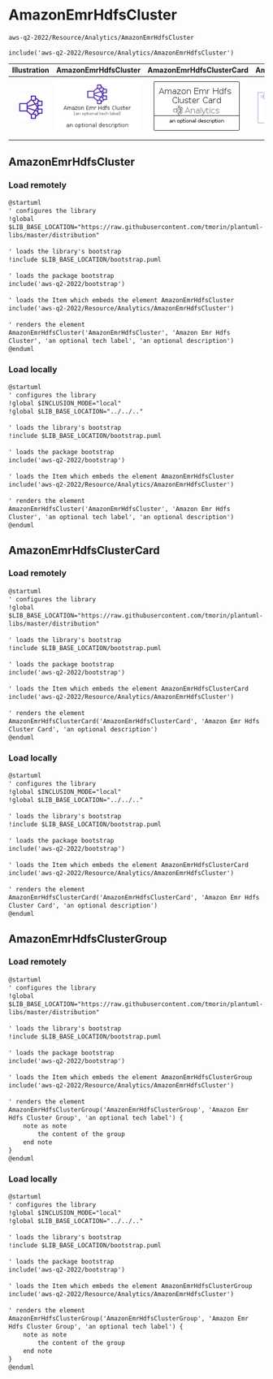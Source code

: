 # AmazonEmrHdfsCluster


```text
aws-q2-2022/Resource/Analytics/AmazonEmrHdfsCluster
```

```text
include('aws-q2-2022/Resource/Analytics/AmazonEmrHdfsCluster')
```



| Illustration | AmazonEmrHdfsCluster | AmazonEmrHdfsClusterCard | AmazonEmrHdfsClusterGroup |
| :---: | :---: | :---: | :---: |
| ![illustration for Illustration](../../../aws-q2-2022/Resource/Analytics/AmazonEmrHdfsCluster.png) | ![illustration for AmazonEmrHdfsCluster](../../../aws-q2-2022/Resource/Analytics/AmazonEmrHdfsCluster.Local.png) | ![illustration for AmazonEmrHdfsClusterCard](../../../aws-q2-2022/Resource/Analytics/AmazonEmrHdfsClusterCard.Local.png) | ![illustration for AmazonEmrHdfsClusterGroup](../../../aws-q2-2022/Resource/Analytics/AmazonEmrHdfsClusterGroup.Local.png) |




## AmazonEmrHdfsCluster

### Load remotely
```plantuml
@startuml
' configures the library
!global $LIB_BASE_LOCATION="https://raw.githubusercontent.com/tmorin/plantuml-libs/master/distribution"

' loads the library's bootstrap
!include $LIB_BASE_LOCATION/bootstrap.puml

' loads the package bootstrap
include('aws-q2-2022/bootstrap')

' loads the Item which embeds the element AmazonEmrHdfsCluster
include('aws-q2-2022/Resource/Analytics/AmazonEmrHdfsCluster')

' renders the element
AmazonEmrHdfsCluster('AmazonEmrHdfsCluster', 'Amazon Emr Hdfs Cluster', 'an optional tech label', 'an optional description')
@enduml
```

### Load locally
```plantuml
@startuml
' configures the library
!global $INCLUSION_MODE="local"
!global $LIB_BASE_LOCATION="../../.."

' loads the library's bootstrap
!include $LIB_BASE_LOCATION/bootstrap.puml

' loads the package bootstrap
include('aws-q2-2022/bootstrap')

' loads the Item which embeds the element AmazonEmrHdfsCluster
include('aws-q2-2022/Resource/Analytics/AmazonEmrHdfsCluster')

' renders the element
AmazonEmrHdfsCluster('AmazonEmrHdfsCluster', 'Amazon Emr Hdfs Cluster', 'an optional tech label', 'an optional description')
@enduml
```

## AmazonEmrHdfsClusterCard

### Load remotely
```plantuml
@startuml
' configures the library
!global $LIB_BASE_LOCATION="https://raw.githubusercontent.com/tmorin/plantuml-libs/master/distribution"

' loads the library's bootstrap
!include $LIB_BASE_LOCATION/bootstrap.puml

' loads the package bootstrap
include('aws-q2-2022/bootstrap')

' loads the Item which embeds the element AmazonEmrHdfsClusterCard
include('aws-q2-2022/Resource/Analytics/AmazonEmrHdfsCluster')

' renders the element
AmazonEmrHdfsClusterCard('AmazonEmrHdfsClusterCard', 'Amazon Emr Hdfs Cluster Card', 'an optional description')
@enduml
```

### Load locally
```plantuml
@startuml
' configures the library
!global $INCLUSION_MODE="local"
!global $LIB_BASE_LOCATION="../../.."

' loads the library's bootstrap
!include $LIB_BASE_LOCATION/bootstrap.puml

' loads the package bootstrap
include('aws-q2-2022/bootstrap')

' loads the Item which embeds the element AmazonEmrHdfsClusterCard
include('aws-q2-2022/Resource/Analytics/AmazonEmrHdfsCluster')

' renders the element
AmazonEmrHdfsClusterCard('AmazonEmrHdfsClusterCard', 'Amazon Emr Hdfs Cluster Card', 'an optional description')
@enduml
```

## AmazonEmrHdfsClusterGroup

### Load remotely
```plantuml
@startuml
' configures the library
!global $LIB_BASE_LOCATION="https://raw.githubusercontent.com/tmorin/plantuml-libs/master/distribution"

' loads the library's bootstrap
!include $LIB_BASE_LOCATION/bootstrap.puml

' loads the package bootstrap
include('aws-q2-2022/bootstrap')

' loads the Item which embeds the element AmazonEmrHdfsClusterGroup
include('aws-q2-2022/Resource/Analytics/AmazonEmrHdfsCluster')

' renders the element
AmazonEmrHdfsClusterGroup('AmazonEmrHdfsClusterGroup', 'Amazon Emr Hdfs Cluster Group', 'an optional tech label') {
    note as note
        the content of the group
    end note
}
@enduml
```

### Load locally
```plantuml
@startuml
' configures the library
!global $INCLUSION_MODE="local"
!global $LIB_BASE_LOCATION="../../.."

' loads the library's bootstrap
!include $LIB_BASE_LOCATION/bootstrap.puml

' loads the package bootstrap
include('aws-q2-2022/bootstrap')

' loads the Item which embeds the element AmazonEmrHdfsClusterGroup
include('aws-q2-2022/Resource/Analytics/AmazonEmrHdfsCluster')

' renders the element
AmazonEmrHdfsClusterGroup('AmazonEmrHdfsClusterGroup', 'Amazon Emr Hdfs Cluster Group', 'an optional tech label') {
    note as note
        the content of the group
    end note
}
@enduml
```

